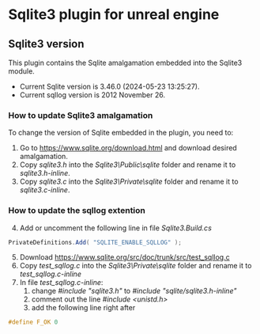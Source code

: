 # Sqlite3 plugin for unreal engine

## Sqlite3 version
This plugin contains the Sqlite amalgamation embedded into the Sqlite3 module.

- Current Sqlite version is 3.46.0 (2024-05-23 13:25:27).
- Current sqllog version is 2012 November 26.

### How to update Sqlite3 amalgamation
To change the version of Sqlite embedded in the plugin, you need to:
1. Go to https://www.sqlite.org/download.html and download desired amalgamation.
2. Copy *sqlite3.h* into the *Sqlite3\Public\sqlite* folder and rename it to *sqlite3.h-inline*.
3. Copy *sqlite3.c* into the *Sqlite3\Private\sqlite* folder and rename it to *sqlite3.c-inline*.

### How to update the sqllog extention
4. Add or uncomment the following line in file *Sqlite3.Build.cs*
```c#
PrivateDefinitions.Add( "SQLITE_ENABLE_SQLLOG" );
```
5. Download https://www.sqlite.org/src/doc/trunk/src/test_sqllog.c
6. Copy *test_sqllog.c* into the *Sqlite3\Private\sqlite* folder and rename it to *test_sqllog.c-inline*
7. In file *test_sqllog.c-inline*:
   1. change *#include "sqlite3.h"* to *#include "sqlite/sqlite3.h-inline"*
   2. comment out the line *#include <unistd.h>*
   3. add the following line right after
```c++
#define F_OK 0
```
